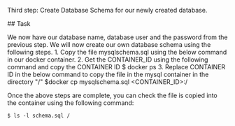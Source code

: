 Third step: Create Database Schema for our newly created database. 

## Task

We now have our database name, database user and the password from the previous step.
We will now create our own database schema using the following steps.
	1. Copy the file mysqlschema.sql using the below command in our docker container.
	2. Get the CONTAINER_ID using the following command and copy the CONTAINER ID
		$ docker ps
	3. Replace CONTAINER ID in the below command to copy the file in the mysql container in the directory "/"
		$docker cp mysqlschema.sql  <CONTAINER_ID>:/


Once the above steps are complete, you can check the file is copied into the container using the following command:

	$ ls -l schema.sql /
